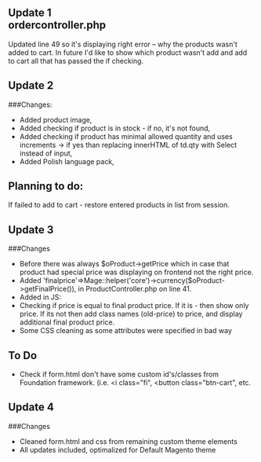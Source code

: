 
Update 1  
ordercontroller.php
-----

Updated line 49 so it's displaying right error – why the products wasn't added to cart. In future I'd like to show which product wasn't add and add to cart all that has passed the if checking.


Update 2 
-----

###Changes:

* Added product image,
* Added checking if product is in stock - if no, it's not found,
* Added checking if product has minimal allowed quantity and uses increments -> if yes than replacing innerHTML of td.qty with Select instead of input,
* Added Polish language pack,

Planning to do:
-------
If failed to add to cart - restore entered products in list from session. 


Update 3
-----

###Changes

* Before there was always $oProduct->getPrice which in case that product had special price was displaying on frontend not the right price.
* Added 'finalprice'=>Mage::helper('core')->currency($oProduct->getFinalPrice()), in ProductController.php on line 41.
* Added in JS:
* Checking if price is equal to final product price. If it is - then show only price. If its not then add class names (old-price) to price, and display additional final product price.
* Some CSS cleaning as some attributes were specified in bad way

To Do
------
* Check if form.html don't have some custom id's/classes from Foundation framework. (i.e. <i class="fi", <button class="btn-cart", etc.

Update 4
-----

###Changes
* Cleaned form.html and css from remaining custom theme elements
* All updates included, optimalized for Default Magento theme

